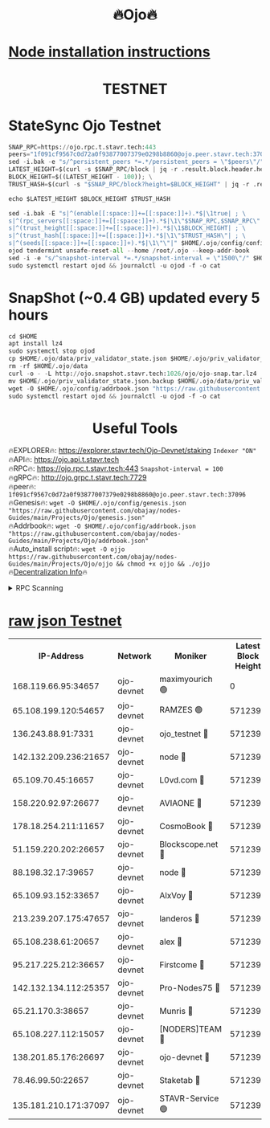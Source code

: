 <h1 align="center"> 🔥Ojo🔥</h1>

[Node installation instructions](https://github.com/obajay/nodes-Guides/tree/main/Projects/Ojo)
=

<h1 align="center"> TESTNET</h1>

# StateSync Ojo Testnet
```python
SNAP_RPC=https://ojo.rpc.t.stavr.tech:443
peers="1f091cf9567c0d72a0f93877007379e0298b8860@ojo.peer.stavr.tech:37096"
sed -i.bak -e "s/^persistent_peers *=.*/persistent_peers = \"$peers\"/" $HOME/.ojo/config/config.toml
LATEST_HEIGHT=$(curl -s $SNAP_RPC/block | jq -r .result.block.header.height); \
BLOCK_HEIGHT=$((LATEST_HEIGHT - 100)); \
TRUST_HASH=$(curl -s "$SNAP_RPC/block?height=$BLOCK_HEIGHT" | jq -r .result.block_id.hash)

echo $LATEST_HEIGHT $BLOCK_HEIGHT $TRUST_HASH

sed -i.bak -E "s|^(enable[[:space:]]+=[[:space:]]+).*$|\1true| ; \
s|^(rpc_servers[[:space:]]+=[[:space:]]+).*$|\1\"$SNAP_RPC,$SNAP_RPC\"| ; \
s|^(trust_height[[:space:]]+=[[:space:]]+).*$|\1$BLOCK_HEIGHT| ; \
s|^(trust_hash[[:space:]]+=[[:space:]]+).*$|\1\"$TRUST_HASH\"| ; \
s|^(seeds[[:space:]]+=[[:space:]]+).*$|\1\"\"|" $HOME/.ojo/config/config.toml
ojod tendermint unsafe-reset-all --home /root/.ojo --keep-addr-book
sed -i -e "s/^snapshot-interval *=.*/snapshot-interval = \"1500\"/" $HOME/.ojo/config/app.toml
sudo systemctl restart ojod && journalctl -u ojod -f -o cat
```
# SnapShot (~0.4 GB) updated every 5 hours
```python
cd $HOME
apt install lz4
sudo systemctl stop ojod
cp $HOME/.ojo/data/priv_validator_state.json $HOME/.ojo/priv_validator_state.json.backup
rm -rf $HOME/.ojo/data
curl -o - -L http://ojo.snapshot.stavr.tech:1026/ojo/ojo-snap.tar.lz4 | lz4 -c -d - | tar -x -C $HOME/.ojo --strip-components 2
mv $HOME/.ojo/priv_validator_state.json.backup $HOME/.ojo/data/priv_validator_state.json
wget -O $HOME/.ojo/config/addrbook.json "https://raw.githubusercontent.com/obajay/nodes-Guides/main/Projects/Ojo/addrbook.json"
sudo systemctl restart ojod && journalctl -u ojod -f -o cat
```
 <h1 align="center"> Useful Tools</h1>

🔥EXPLORER🔥:        https://explorer.stavr.tech/Ojo-Devnet/staking        `Indexer "ON"` \
🔥API🔥:                     https://ojo.api.t.stavr.tech \
🔥RPC🔥:                    https://ojo.rpc.t.stavr.tech:443              `Snapshot-interval = 100` \
🔥gRPC🔥:                  http://ojo.grpc.t.stavr.tech:7729 \
🔥peer🔥:                   `1f091cf9567c0d72a0f93877007379e0298b8860@ojo.peer.stavr.tech:37096` \
🔥Genesis🔥:    ```wget -O $HOME/.ojo/config/genesis.json "https://raw.githubusercontent.com/obajay/nodes-Guides/main/Projects/Ojo/genesis.json"``` \
🔥Addrbook🔥:    ```wget -O $HOME/.ojo/config/addrbook.json "https://raw.githubusercontent.com/obajay/nodes-Guides/main/Projects/Ojo/addrbook.json"``` \
🔥Auto_install script🔥: ```wget -O ojjo https://raw.githubusercontent.com/obajay/nodes-Guides/main/Projects/Ojo/ojjo && chmod +x ojjo && ./ojjo``` \
🔥[Decentralization Info](https://github.com/obajay/StateSync-snapshots/tree/main/Projects/Ojo/Decentralization)🔥



<details>
<summary>RPC Scanning</summary>

<h2 align="center"> We scan nodes in real time every 4 hours. And we provide the final result of RPC endpoints.
We cannot influence the operation of these nodes in any way. </h2>


```python
If Voting Power is higher than 0 --> then the Node is a validator of the network and may be subject to attack and be a potential threat to the chain.
```
```python
We marked such validators with a red symbol
```

</details>

[raw json Testnet](https://rpc-check.ojot.stavr.tech/ojot/rpc-ojot-result.json)
=


<table><tr><th>IP-Address</th><th>Network</th><th>Moniker</th><th>Latest Block Height</th><th>Earliest Block Height</th><th>Catching Up</th><th>Tx Index</th><th>Voting Power</th><th>Scan Time</th></tr><tr><td>168.119.66.95:34657</td><td>ojo-devnet</td><td>maximyourich 🟢</td><td>0</td><td>0</td><td>False</td><td>on</td><td>0</td><td>2024-03-03T17:58:59.571047423UTC</td></tr><tr><td>65.108.199.120:54657</td><td>ojo-devnet</td><td>RAMZES 🟢</td><td>5712392</td><td>306156</td><td>False</td><td>on</td><td>0</td><td>2024-03-03T17:58:59.330371747UTC</td></tr><tr><td>136.243.88.91:7331</td><td>ojo-devnet</td><td>ojo_testnet 🔴</td><td>5712394</td><td>308845</td><td>False</td><td>on</td><td>1000</td><td>2024-03-03T17:59:07.153725950UTC</td></tr><tr><td>142.132.209.236:21657</td><td>ojo-devnet</td><td>node 🔴</td><td>5712396</td><td>350001</td><td>False</td><td>on</td><td>1999</td><td>2024-03-03T17:59:18.416522549UTC</td></tr><tr><td>65.109.70.45:16657</td><td>ojo-devnet</td><td>L0vd.com 🔴</td><td>5712397</td><td>695918</td><td>False</td><td>off</td><td>998</td><td>2024-03-03T17:59:26.311354623UTC</td></tr><tr><td>158.220.92.97:26677</td><td>ojo-devnet</td><td>AVIAONE 🔴</td><td>5712395</td><td>2754001</td><td>False</td><td>on</td><td>19926</td><td>2024-03-03T17:59:15.632861960UTC</td></tr><tr><td>178.18.254.211:11657</td><td>ojo-devnet</td><td>CosmoBook 🔴</td><td>5712396</td><td>4392001</td><td>False</td><td>off</td><td>1047</td><td>2024-03-03T17:59:20.791444386UTC</td></tr><tr><td>51.159.220.202:26657</td><td>ojo-devnet</td><td>Blockscope.net 🔴</td><td>5712392</td><td>4425001</td><td>False</td><td>on</td><td>2011</td><td>2024-03-03T17:58:58.725832983UTC</td></tr><tr><td>88.198.32.17:39657</td><td>ojo-devnet</td><td>node 🔴</td><td>5712397</td><td>4710001</td><td>False</td><td>on</td><td>102550</td><td>2024-03-03T17:59:23.046678912UTC</td></tr><tr><td>65.109.93.152:33657</td><td>ojo-devnet</td><td>AlxVoy 🔴</td><td>5712396</td><td>4943001</td><td>False</td><td>on</td><td>4491415</td><td>2024-03-03T17:59:18.179667286UTC</td></tr><tr><td>213.239.207.175:47657</td><td>ojo-devnet</td><td>landeros 🔴</td><td>5712395</td><td>4967924</td><td>False</td><td>off</td><td>11083</td><td>2024-03-03T17:59:15.847230052UTC</td></tr><tr><td>65.108.238.61:20657</td><td>ojo-devnet</td><td>alex 🔴</td><td>5712392</td><td>5131001</td><td>False</td><td>on</td><td>11359</td><td>2024-03-03T17:58:59.026554468UTC</td></tr><tr><td>95.217.225.212:36657</td><td>ojo-devnet</td><td>Firstcome 🔴</td><td>5712393</td><td>5251946</td><td>False</td><td>on</td><td>13566</td><td>2024-03-03T17:59:04.852486000UTC</td></tr><tr><td>142.132.134.112:25357</td><td>ojo-devnet</td><td>Pro-Nodes75 🔴</td><td>5712393</td><td>5612393</td><td>False</td><td>on</td><td>24651</td><td>2024-03-03T17:59:02.157466625UTC</td></tr><tr><td>65.21.170.3:38657</td><td>ojo-devnet</td><td>Munris 🔴</td><td>5712393</td><td>5612393</td><td>False</td><td>off</td><td>20123</td><td>2024-03-03T17:59:04.530259991UTC</td></tr><tr><td>65.108.227.112:15057</td><td>ojo-devnet</td><td>[NODERS]TEAM 🔴</td><td>5712397</td><td>5612397</td><td>False</td><td>off</td><td>9999</td><td>2024-03-03T17:59:25.736656865UTC</td></tr><tr><td>138.201.85.176:26697</td><td>ojo-devnet</td><td>ojo-devnet 🔴</td><td>5712397</td><td>5612397</td><td>False</td><td>on</td><td>1000024000</td><td>2024-03-03T17:59:26.002177371UTC</td></tr><tr><td>78.46.99.50:22657</td><td>ojo-devnet</td><td>Staketab 🔴</td><td>5712397</td><td>5668501</td><td>False</td><td>on</td><td>1276</td><td>2024-03-03T17:59:26.524535959UTC</td></tr><tr><td>135.181.210.171:37097</td><td>ojo-devnet</td><td>STAVR-Service 🟢</td><td>5712392</td><td>5712001</td><td>False</td><td>on</td><td>0</td><td>2024-03-03T17:58:59.901755359UTC</td></tr></table>
